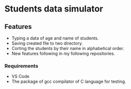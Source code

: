 # Students data simulator
## Features
- Typing a data of age and name of students.
- Saving created file to two directory.
- Corting the students by their name in alphabetical order.
- New features following in my following repositories.

### Requirements
- VS Code
- The package of gcc compilator of C language for testing.
